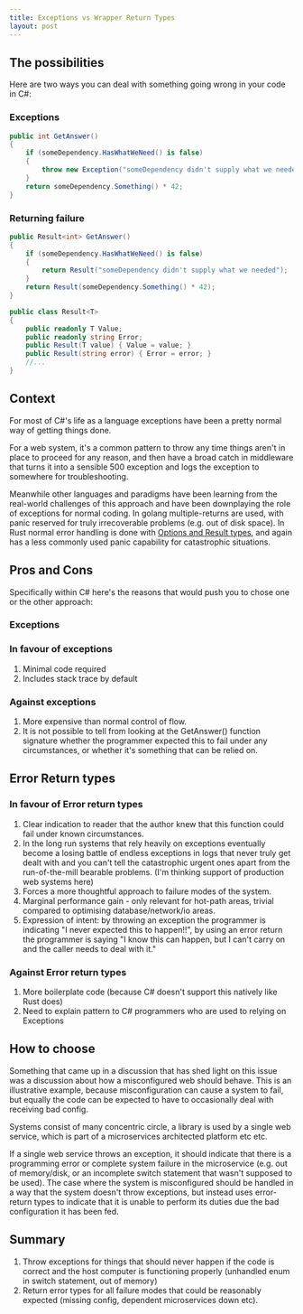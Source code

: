 ```yaml
---
title: Exceptions vs Wrapper Return Types
layout: post
---
```


## The possibilities

Here are two ways you can deal with something going wrong in your code in C#:

### Exceptions 

```C#
public int GetAnswer()
{
	if (someDependency.HasWhatWeNeed() is false)
	{
		throw new Exception("someDependency didn't supply what we needed");
	}
	return someDependency.Something() * 42;
}
```

### Returning failure
```C#
public Result<int> GetAnswer()
{
	if (someDependency.HasWhatWeNeed() is false)
	{
		return Result("someDependency didn't supply what we needed");
	}
	return Result(someDependency.Something() * 42);
}

public class Result<T>
{
	public readonly T Value;
	public readonly string Error;
	public Result(T value) { Value = value; }
	public Result(string error) { Error = error; }
	//...
}
```

## Context

For most of C#'s life as a language exceptions have been a pretty normal way of getting things done.

For a web system, it's a common pattern to throw any time things aren't in place to proceed for any reason, and then have a broad catch in middleware that turns it into a sensible 500 exception and logs the exception to somewhere for troubleshooting.

Meanwhile other languages and paradigms have been learning from the real-world challenges of this approach and have been downplaying the role of exceptions for normal coding. In golang multiple-returns are used, with panic reserved for truly irrecoverable problems (e.g. out of disk space). In Rust normal error handling is done with [Options and Result types](https://dev.to/cthutu/rust-3-options-results-and-errors-part-1-4d52), and again has a less commonly used panic capability for catastrophic situations.

## Pros and Cons

Specifically within C# here's the reasons that would push you to chose one or the other approach:

### Exceptions

### In favour of exceptions

1. Minimal code required
2. Includes stack trace by default

### Against exceptions

1. More expensive than normal control of flow.
2. It is not possible to tell from looking at the GetAnswer() function signature whether the programmer expected this to fail under any circumstances, or whether it's something that can be relied on.

## Error Return types

### In favour of Error return types

1. Clear indication to reader that the author knew that this function could fail under known circumstances.
2. In the long run systems that rely heavily on exceptions eventually become a losing battle of endless exceptions in logs that never truly get dealt with and you can't tell the catastrophic urgent ones apart from the run-of-the-mill bearable problems. (I'm thinking support of production web systems here)
3. Forces a more thoughtful approach to failure modes of the system.
4. Marginal performance gain - only relevant for hot-path areas, trivial compared to optimising database/network/io areas.
5. Expression of intent: by throwing an exception the programmer is indicating "I never expected this to happen!!", by using an error return the programmer is saying "I know this can happen, but I can't carry on and the caller needs to deal with it."

### Against Error return types

1. More boilerplate code (because C# doesn't support this natively like Rust does)
2. Need to explain pattern to C# programmers who are used to relying on Exceptions

## How to choose

Something that came up in a discussion that has shed light on this issue was a discussion about how a misconfigured web should behave. This is an illustrative example, because misconfiguration can cause a system to fail, but equally the code can be expected to have to occasionally deal with receiving bad config.

Systems consist of many concentric circle, a library is used by a single web service, which is part of a microservices architected platform etc etc.

If a single web service throws an exception, it should indicate that there is a programming error or complete system failure in the microservice (e.g. out of memory/disk, or an incomplete switch statement that wasn't supposed to be used). The case where the system is misconfigured should be handled in a way that the system doesn't throw exceptions, but instead uses error-return types to indicate that it is unable to perform its duties due the bad configuration it has been fed.

## Summary

1. Throw exceptions for things that should never happen if the code is correct and the host computer is functioning properly (unhandled enum in switch statement, out of memory)
2. Return error types for all failure modes that could be reasonably expected (missing config, dependent microservices down etc).
